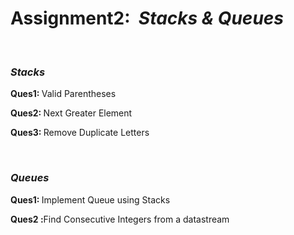 <h1>Assignment2: &nbsp;<i>Stacks & Queues</i></h1>
<br>
<h3><b><i>Stacks</i></b></h3>
<p><b>Ques1: </b>Valid Parentheses</p>
<p><b>Ques2: </b>Next Greater Element</p>
<p><b>Ques3: </b>Remove Duplicate Letters</p>
<br>
<h3><b><i>Queues</i></b></h3>
<p><b>Ques1: </b>Implement Queue using Stacks</p>
<p><b>Ques2 :</b>Find Consecutive Integers from a datastream</p>
